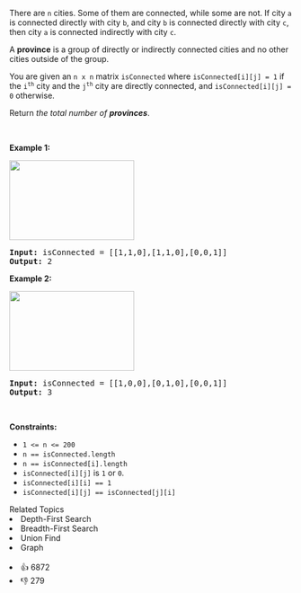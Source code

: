 <p>There are <code>n</code> cities. Some of them are connected, while some are not. If city <code>a</code> is connected directly with city <code>b</code>, and city <code>b</code> is connected directly with city <code>c</code>, then city <code>a</code> is connected indirectly with city <code>c</code>.</p>

<p>A <strong>province</strong> is a group of directly or indirectly connected cities and no other cities outside of the group.</p>

<p>You are given an <code>n x n</code> matrix <code>isConnected</code> where <code>isConnected[i][j] = 1</code> if the <code>i<sup>th</sup></code> city and the <code>j<sup>th</sup></code> city are directly connected, and <code>isConnected[i][j] = 0</code> otherwise.</p>

<p>Return <em>the total number of <strong>provinces</strong></em>.</p>

<p>&nbsp;</p> 
<p><strong class="example">Example 1:</strong></p> 
<img alt="" src="https://assets.leetcode.com/uploads/2020/12/24/graph1.jpg" style="width: 222px; height: 142px;" /> 
<pre>
<strong>Input:</strong> isConnected = [[1,1,0],[1,1,0],[0,0,1]]
<strong>Output:</strong> 2
</pre>

<p><strong class="example">Example 2:</strong></p> 
<img alt="" src="https://assets.leetcode.com/uploads/2020/12/24/graph2.jpg" style="width: 222px; height: 142px;" /> 
<pre>
<strong>Input:</strong> isConnected = [[1,0,0],[0,1,0],[0,0,1]]
<strong>Output:</strong> 3
</pre>

<p>&nbsp;</p> 
<p><strong>Constraints:</strong></p>

<ul> 
 <li><code>1 &lt;= n &lt;= 200</code></li> 
 <li><code>n == isConnected.length</code></li> 
 <li><code>n == isConnected[i].length</code></li> 
 <li><code>isConnected[i][j]</code> is <code>1</code> or <code>0</code>.</li> 
 <li><code>isConnected[i][i] == 1</code></li> 
 <li><code>isConnected[i][j] == isConnected[j][i]</code></li> 
</ul>

<div><div>Related Topics</div><div><li>Depth-First Search</li><li>Breadth-First Search</li><li>Union Find</li><li>Graph</li></div></div><br><div><li>👍 6872</li><li>👎 279</li></div>